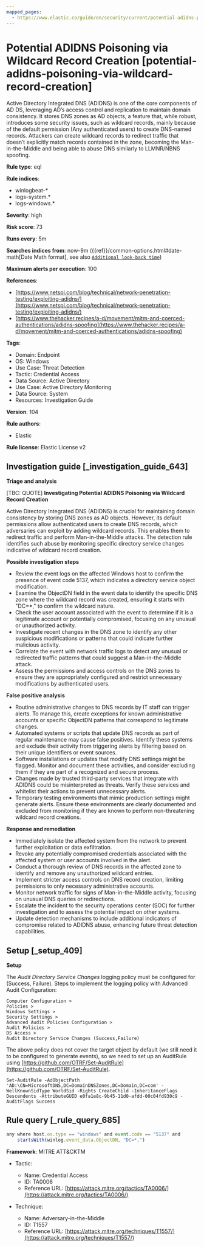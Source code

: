```yaml
---
mapped_pages:
  - https://www.elastic.co/guide/en/security/current/potential-adidns-poisoning-via-wildcard-record-creation.html
---
```


# Potential ADIDNS Poisoning via Wildcard Record Creation [potential-adidns-poisoning-via-wildcard-record-creation]

Active Directory Integrated DNS (ADIDNS) is one of the core components of AD DS, leveraging AD’s access control and replication to maintain domain consistency. It stores DNS zones as AD objects, a feature that, while robust, introduces some security issues, such as wildcard records, mainly because of the default permission (Any authenticated users) to create DNS-named records. Attackers can create wildcard records to redirect traffic that doesn’t explicitly match records contained in the zone, becoming the Man-in-the-Middle and being able to abuse DNS similarly to LLMNR/NBNS spoofing.

**Rule type**: eql

**Rule indices**:

* winlogbeat-*
* logs-system.*
* logs-windows.*

**Severity**: high

**Risk score**: 73

**Runs every**: 5m

**Searches indices from**: now-9m ({{ref}}/common-options.html#date-math[Date Math format], see also [`Additional look-back time`](docs-content://solutions/security/detect-and-alert/create-detection-rule.md#rule-schedule))

**Maximum alerts per execution**: 100

**References**:

* [https://www.netspi.com/blog/technical/network-penetration-testing/exploiting-adidns/](https://www.netspi.com/blog/technical/network-penetration-testing/exploiting-adidns/)
* [https://www.thehacker.recipes/a-d/movement/mitm-and-coerced-authentications/adidns-spoofing](https://www.thehacker.recipes/a-d/movement/mitm-and-coerced-authentications/adidns-spoofing)

**Tags**:

* Domain: Endpoint
* OS: Windows
* Use Case: Threat Detection
* Tactic: Credential Access
* Data Source: Active Directory
* Use Case: Active Directory Monitoring
* Data Source: System
* Resources: Investigation Guide

**Version**: 104

**Rule authors**:

* Elastic

**Rule license**: Elastic License v2

## Investigation guide [_investigation_guide_643]

**Triage and analysis**

[TBC: QUOTE]
**Investigating Potential ADIDNS Poisoning via Wildcard Record Creation**

Active Directory Integrated DNS (ADIDNS) is crucial for maintaining domain consistency by storing DNS zones as AD objects. However, its default permissions allow authenticated users to create DNS records, which adversaries can exploit by adding wildcard records. This enables them to redirect traffic and perform Man-in-the-Middle attacks. The detection rule identifies such abuse by monitoring specific directory service changes indicative of wildcard record creation.

**Possible investigation steps**

* Review the event logs on the affected Windows host to confirm the presence of event code 5137, which indicates a directory service object modification.
* Examine the ObjectDN field in the event data to identify the specific DNS zone where the wildcard record was created, ensuring it starts with "DC=*," to confirm the wildcard nature.
* Check the user account associated with the event to determine if it is a legitimate account or potentially compromised, focusing on any unusual or unauthorized activity.
* Investigate recent changes in the DNS zone to identify any other suspicious modifications or patterns that could indicate further malicious activity.
* Correlate the event with network traffic logs to detect any unusual or redirected traffic patterns that could suggest a Man-in-the-Middle attack.
* Assess the permissions and access controls on the DNS zones to ensure they are appropriately configured and restrict unnecessary modifications by authenticated users.

**False positive analysis**

* Routine administrative changes to DNS records by IT staff can trigger alerts. To manage this, create exceptions for known administrative accounts or specific ObjectDN patterns that correspond to legitimate changes.
* Automated systems or scripts that update DNS records as part of regular maintenance may cause false positives. Identify these systems and exclude their activity from triggering alerts by filtering based on their unique identifiers or event sources.
* Software installations or updates that modify DNS settings might be flagged. Monitor and document these activities, and consider excluding them if they are part of a recognized and secure process.
* Changes made by trusted third-party services that integrate with ADIDNS could be misinterpreted as threats. Verify these services and whitelist their actions to prevent unnecessary alerts.
* Temporary testing environments that mimic production settings might generate alerts. Ensure these environments are clearly documented and excluded from monitoring if they are known to perform non-threatening wildcard record creations.

**Response and remediation**

* Immediately isolate the affected system from the network to prevent further exploitation or data exfiltration.
* Revoke any potentially compromised credentials associated with the affected system or user accounts involved in the alert.
* Conduct a thorough review of DNS records in the affected zone to identify and remove any unauthorized wildcard entries.
* Implement stricter access controls on DNS record creation, limiting permissions to only necessary administrative accounts.
* Monitor network traffic for signs of Man-in-the-Middle activity, focusing on unusual DNS queries or redirections.
* Escalate the incident to the security operations center (SOC) for further investigation and to assess the potential impact on other systems.
* Update detection mechanisms to include additional indicators of compromise related to ADIDNS abuse, enhancing future threat detection capabilities.


## Setup [_setup_409]

**Setup**

The *Audit Directory Service Changes* logging policy must be configured for (Success, Failure). Steps to implement the logging policy with Advanced Audit Configuration:

```
Computer Configuration >
Policies >
Windows Settings >
Security Settings >
Advanced Audit Policies Configuration >
Audit Policies >
DS Access >
Audit Directory Service Changes (Success,Failure)
```

The above policy does not cover the target object by default (we still need it to be configured to generate events), so we need to set up an AuditRule using [https://github.com/OTRF/Set-AuditRule](https://github.com/OTRF/Set-AuditRule).

```
Set-AuditRule -AdObjectPath 'AD:\CN=MicrosoftDNS,DC=DomainDNSZones,DC=Domain,DC=com' -WellKnownSidType WorldSid -Rights CreateChild -InheritanceFlags Descendents -AttributeGUID e0fa1e8c-9b45-11d0-afdd-00c04fd930c9 -AuditFlags Success
```


## Rule query [_rule_query_685]

```js
any where host.os.type == "windows" and event.code == "5137" and
    startsWith(winlog.event_data.ObjectDN, "DC=*,")
```

**Framework**: MITRE ATT&CKTM

* Tactic:

    * Name: Credential Access
    * ID: TA0006
    * Reference URL: [https://attack.mitre.org/tactics/TA0006/](https://attack.mitre.org/tactics/TA0006/)

* Technique:

    * Name: Adversary-in-the-Middle
    * ID: T1557
    * Reference URL: [https://attack.mitre.org/techniques/T1557/](https://attack.mitre.org/techniques/T1557/)



